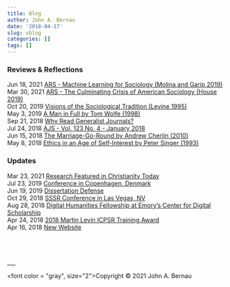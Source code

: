 ```yaml
---
title: Blog
author: John A. Bernau
date: '2018-04-17'
slug: xblog
categories: []
tags: []
---
```


### Reviews & Reflections

Jun 18, 2021 [ARS - Machine Learning for Sociology (Molina and Garip 2019)](/blog/molina-garip-2019)  
Mar 30, 2021 [ARS - The Culminating Crisis of American Sociology (House 2019)](/blog/house2019)  
Oct 20, 2019 [Visions of the Sociological Tradition (Levine 1995)](/blog/levine1995)  
May 3, 2019 [A Man in Full by Tom Wolfe (1998)](/blog/wolfe1998)  
Sep 21, 2018 [Why Read Generalist Journals?](/blog/generalist-journals)  
Jul 24, 2018 [AJS - Vol. 123 No. 4 - January 2018](/blog/ajs_v123n4)  
Jun 15, 2018 [The Marriage-Go-Round by Andrew Cherlin (2010)](/blog/cherlin2010)  
May 8, 2018 [Ethics in an Age of Self-Interest by Peter Singer (1993)](/blog/singer1993)  

### Updates

Mar 23, 2021 [Research Featured in Christianity Today](/blog/christianity-today-press)  
Jul 23, 2019 [Conference in Copenhagen, Denmark](/blog/copenhagen2019)  
Jun 19, 2019 [Dissertation Defense](/blog/dissertation-defense)  
Oct 29, 2018 [SSSR Conference in Las Vegas, NV](/blog/sssr2018)  
Aug 28, 2018 [Digital Humanities Fellowship at Emory’s Center for Digital Scholarship](/blog/ecds_fellowship)  
Apr 24, 2018 [2018 Martin Levin ICPSR Training Award](/blog/levin-award)  
Apr 16, 2018 [New Website](/blog/new-website)  

<br>
<br>
<br>
___

<font color = "gray", size="2">Copyright &copy; 2021 John A. Bernau</font>
